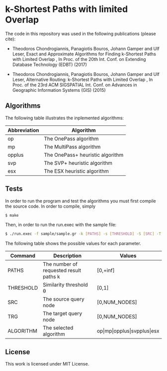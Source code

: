 # k-Shortest Paths with limited Overlap

The code in this repository was used in the following publications (please cite):

- Theodoros Chondrogiannis, Panagiotis Bouros, Johann Gamper and Ulf Leser,
Exact and Approximate Algorithms for Finding k-Shortest Paths with Limited Overlap ,
In Proc. of the 20th Int. Conf. on Extending Database Technology (EDBT) (2017) 

- Theodoros Chondrogiannis, Panagiotis Bouros, Johann Gamper and Ulf Leser,
Alternative Routing: k-Shortest Paths with Limited Overlap ,
In Proc. of the 23rd ACM SIGSPATIAL Int. Conf. on Advances in Geographic Information Systems (GIS) (2015)

## Algorithms

The following table illustrates the inplemented algorithms:

| Abbreviation | Algorithm |
| ------ | ------ |
| op | The OnePass algorithm |
| mp | The MultiPass algorithm |
| opplus | The OnePass+ heuristic algorithm |
| svp | The SVP+ heuristic algorithm |
| esx | The ESX heuristic algorithm |

## Tests

In order to run the program and test the algorithms you must first compile the source code. In order to compile, simply

```sh
$ make
```

Then, in order to run the run.exec with the sample file:

```sh
$ ./run.exec -f sample/sample.gr -k [PATHS] -s [THRESHOLD] -S [SRC] -T [TRG] -a [ALGORITHM]
```
The following table shows the possible values for each parameter.

| Command | Description | Values |
| --- | --- | --- |
| PATHS | The number of requested result paths k | [0,+inf] |
| THRESHOLD | Similarity threshold θ | [0,1] |
| SRC | The source query node | [0,NUM_NODES] |
| TRG | The target query node | [0,NUM_NODES] |
| ALGORITHM | The selected algorithm | op\|mp\|opplus\|svpplus\|esx |

## License

This work is licensed under MIT License.
